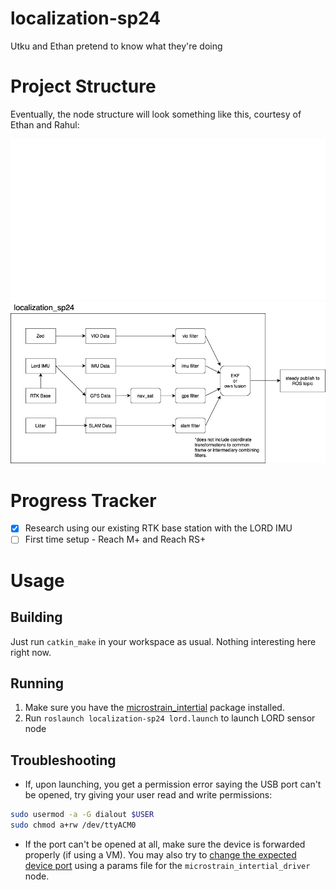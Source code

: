 # localization-sp24

Utku and Ethan pretend to know what they're doing

# Project Structure

Eventually, the node structure will look something like this, courtesy of Ethan and Rahul:

![Node structure](./images/structure-transparent-darkmode.png#gh-dark-mode-only)
![Node structure](./images/structure-transparent-lightmode.png#gh-light-mode-only)

# Progress Tracker

- [x] Research using our existing RTK base station with the LORD IMU
- [ ] First time setup - Reach M+ and Reach RS+

# Usage

## Building

Just run `catkin_make` in your workspace as usual. Nothing interesting here right now.

## Running

1. Make sure you have the [microstrain_intertial](https://github.com/LORD-MicroStrain/microstrain_inertial) package installed.
2. Run `roslaunch localization-sp24 lord.launch` to launch LORD sensor node

## Troubleshooting

- If, upon launching, you get a permission error saying the USB port can't be opened, try giving your user read and write permissions:

```bash
sudo usermod -a -G dialout $USER
sudo chmod a+rw /dev/ttyACM0
```

- If the port can't be opened at all, make sure the device is forwarded properly (if using a VM). You may also try to [change the expected device port](https://github.com/LORD-MicroStrain/microstrain_inertial?tab=readme-ov-file#run-instructions) using a params file for the `microstrain_intertial_driver` node.
